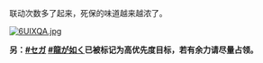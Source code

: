 联动次数多了起来，死保的味道越来越浓了。

[![6UIXQA.jpg](https://s3.ax1x.com/2021/03/12/6UIXQA.jpg)](https://imgtu.com/i/6UIXQA)

**另：[#セガ](https://twitter.com/search?q=%23%E3%82%BB%E3%82%AC&src=typed_query) [#龍が如く](https://twitter.com/search?q=%23%E9%BE%8D%E3%81%8C%E5%A6%82%E3%81%8F&src=typed_query)已被标记为高优先度目标，若有余力请尽量占领。**